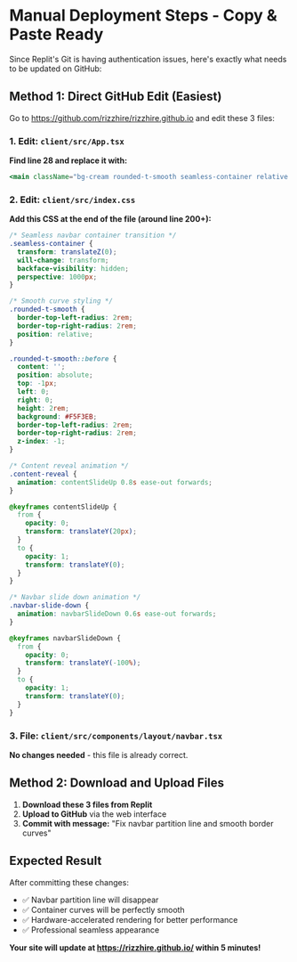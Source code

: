 # Manual Deployment Steps - Copy & Paste Ready

Since Replit's Git is having authentication issues, here's exactly what needs to be updated on GitHub:

## Method 1: Direct GitHub Edit (Easiest)

Go to https://github.com/rizzhire/rizzhire.github.io and edit these 3 files:

### 1. Edit: `client/src/App.tsx`
**Find line 28 and replace it with:**
```jsx
<main className="bg-cream rounded-t-smooth seamless-container relative z-10 min-h-screen overflow-hidden mt-16 content-reveal">
```

### 2. Edit: `client/src/index.css`
**Add this CSS at the end of the file (around line 200+):**
```css
/* Seamless navbar container transition */
.seamless-container {
  transform: translateZ(0);
  will-change: transform;
  backface-visibility: hidden;
  perspective: 1000px;
}

/* Smooth curve styling */
.rounded-t-smooth {
  border-top-left-radius: 2rem;
  border-top-right-radius: 2rem;
  position: relative;
}

.rounded-t-smooth::before {
  content: '';
  position: absolute;
  top: -1px;
  left: 0;
  right: 0;
  height: 2rem;
  background: #F5F3EB;
  border-top-left-radius: 2rem;
  border-top-right-radius: 2rem;
  z-index: -1;
}

/* Content reveal animation */
.content-reveal {
  animation: contentSlideUp 0.8s ease-out forwards;
}

@keyframes contentSlideUp {
  from {
    opacity: 0;
    transform: translateY(20px);
  }
  to {
    opacity: 1;
    transform: translateY(0);
  }
}

/* Navbar slide down animation */
.navbar-slide-down {
  animation: navbarSlideDown 0.6s ease-out forwards;
}

@keyframes navbarSlideDown {
  from {
    opacity: 0;
    transform: translateY(-100%);
  }
  to {
    opacity: 1;
    transform: translateY(0);
  }
}
```

### 3. File: `client/src/components/layout/navbar.tsx`
**No changes needed** - this file is already correct.

## Method 2: Download and Upload Files

1. **Download these 3 files from Replit**
2. **Upload to GitHub** via the web interface
3. **Commit with message:** "Fix navbar partition line and smooth border curves"

## Expected Result

After committing these changes:
- ✅ Navbar partition line will disappear
- ✅ Container curves will be perfectly smooth
- ✅ Hardware-accelerated rendering for better performance
- ✅ Professional seamless appearance

**Your site will update at https://rizzhire.github.io/ within 5 minutes!**